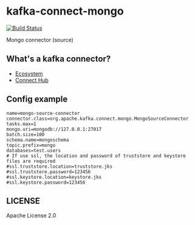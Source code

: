 # kafka-connect-mongo

[![Build Status][travis-image]][travis-url]

Mongo connector (source)

## What's a kafka connector?

* [Ecosystem](https://cwiki.apache.org/confluence/display/KAFKA/Ecosystem)
* [Connect Hub](http://www.confluent.io/product/connectors)

## Config example

```
name=mongo-source-connector
connector.class=org.apache.kafka.connect.mongo.MongoSourceConnector
tasks.max=1
mongo.uri=mongodb://127.0.0.1:27017
batch.size=100
schema.name=mongoschema
topic.prefix=mongo
databases=test.users
# If use ssl, the location and password of truststore and keystore files are required
#ssl.truststore.location=truststore.jks
#ssl.truststore.password=123456
#ssl.keystore.location=keystore.jks
#ssl.keystore.password=123456
```

## LICENSE

Apache License 2.0

[travis-url]: https://travis-ci.org/teambition/kafka-connect-mongo
[travis-image]: http://img.shields.io/travis/teambition/kafka-connect-mongo.svg